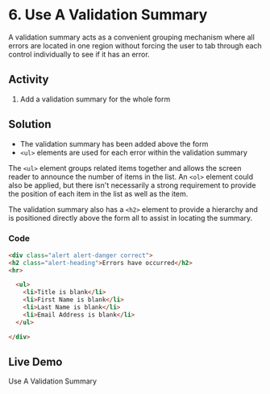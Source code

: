 # 6. Use A Validation Summary
A validation summary acts as a convenient grouping mechanism where all errors are located in one region without forcing the user to tab through each control individually to see if it has an error.

## Activity
1. Add a validation summary for the whole form

## Solution
* The validation summary has been added above the form
* `<ul>` elements are used for each error within the validation summary

The `<ul>` element groups related items together and allows the screen reader to announce the number of items in the list. An `<ol>` element could also be applied, but there isn't necessarily a strong requirement to provide the position of each item in the list as well as the item.

The validation summary also has a `<h2>` element to provide a hierarchy and is positioned directly above the form all to assist in locating the summary.

### Code
```html
<div class="alert alert-danger correct">
<h2 class="alert-heading">Errors have occurred</h2>
<hr>

  <ul>
    <li>Title is blank</li>
    <li>First Name is blank</li>
    <li>Last Name is blank</li>
    <li>Email Address is blank</li>
  </ul>

</div>
```

## Live Demo
Use A Validation Summary

